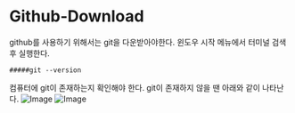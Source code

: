 # Github-Download
github를 사용하기 위해서는 git을 다운받아야한다.
윈도우 시작 메뉴에서 터미널 검색 후 실행한다.

    #####git --version

컴퓨터에 git이 존재하는지 확인해야 한다.
git이 존재하지 않을 땐 아래와 같이 나타난다.
![Image](https://github.com/user-attachments/assets/36069dc9-481e-4272-90db-12895f78eaec)
![Image](https://github.com/user-attachments/assets/a263592b-2af1-44d9-9d3f-57f9dddb7920)
